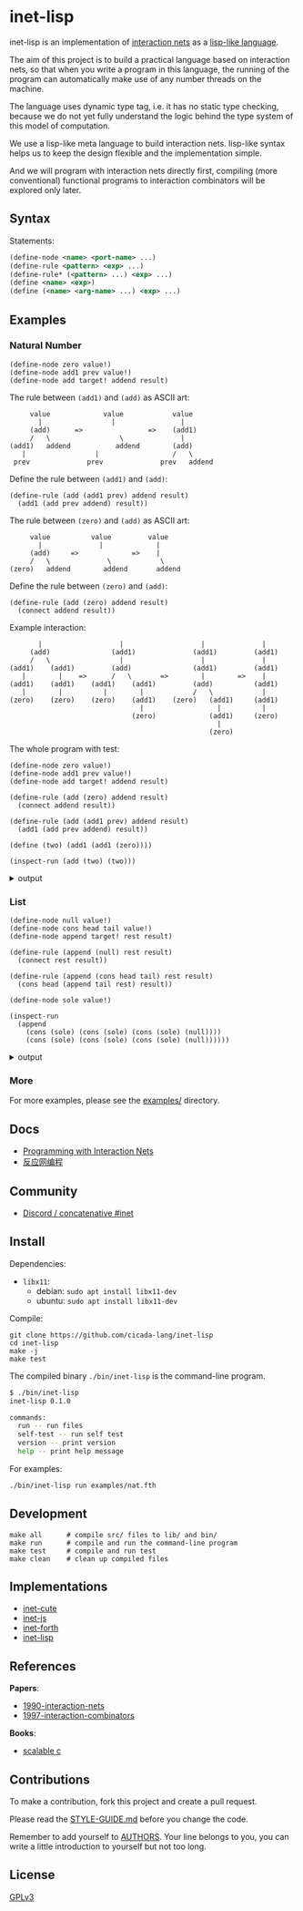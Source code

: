 # inet-lisp

inet-lisp is an implementation of [interaction nets](https://en.wikipedia.org/wiki/Interaction_nets)
as a [lisp-like language](https://en.wikipedia.org/wiki/lisp_(programming_language)).

The aim of this project is to build
a practical language based on interaction nets,
so that when you write a program in this language,
the running of the program can automatically make use of
any number threads on the machine.

The language uses dynamic type tag,
i.e. it has no static type checking,
because we do not yet fully understand the logic behind
the type system of this model of computation.

We use a lisp-like meta language to build interaction nets.
lisp-like syntax helps us to keep the design flexible
and the implementation simple.

And we will program with interaction nets directly first,
compiling (more conventional) functional programs
to interaction combinators will be explored only later.

## Syntax

Statements:

```xml
(define-node <name> <port-name> ...)
(define-rule <pattern> <exp> ...)
(define-rule* (<pattern> ...) <exp> ...)
(define <name> <exp>)
(define (<name> <arg-name> ...) <exp> ...)
```

## Examples

### Natural Number

```
(define-node zero value!)
(define-node add1 prev value!)
(define-node add target! addend result)
```

The rule between `(add1)` and `(add)` as ASCII art:

```
     value             value            value
       |                 |                |
     (add)      =>                =>    (add1)
     /   \                 \              |
(add1)   addend           addend        (add)
   |                 |                  /   \
 prev              prev              prev   addend
```

Define the rule between `(add1)` and `(add)`:

```
(define-rule (add (add1 prev) addend result)
  (add1 (add prev addend) result))
```

The rule between `(zero)` and `(add)` as ASCII art:

```
     value          value         value
       |              |             |
     (add)     =>             =>    |
     /   \              \            \
(zero)   addend        addend       addend
```

Define the rule between `(zero)` and `(add)`:

```
(define-rule (add (zero) addend result)
  (connect addend result))
```

Example interaction:

```
       |                   |                   |              |
     (add)               (add1)              (add1)         (add1)
     /   \                 |                   |              |
(add1)    (add1)         (add)               (add1)         (add1)
   |        |    =>      /   \       =>        |        =>    |
(add1)    (add1)    (add1)    (add1)         (add)          (add1)
   |        |          |        |            /   \            |
(zero)    (zero)    (zero)    (add1)    (zero)   (add1)     (add1)
                                |                  |          |
                              (zero)             (add1)     (zero)
                                                   |
                                                 (zero)
```

The whole program with test:

```
(define-node zero value!)
(define-node add1 prev value!)
(define-node add target! addend result)

(define-rule (add (zero) addend result)
  (connect addend result))

(define-rule (add (add1 prev) addend result)
  (add1 (add prev addend) result))

(define (two) (add1 (add1 (zero))))

(inspect-run (add (two) (two)))
```

<details>
<summary>output</summary>

```xml
<net>
<root>
(add₇)-result-<>-
</root>
<body>
(add1₃)-value!-<>-!target-(add₇)
(add1₆)-value!-<>-addend-(add₇)
(add1₅)-value!-<>-prev-(add1₆)
(zero₄)-value!-<>-prev-(add1₅)
(add1₂)-value!-<>-prev-(add1₃)
(zero₁)-value!-<>-prev-(add1₂)
</body>
</net>

<net>
<root>
(add1₉)-value!-<>-
</root>
<body>
(add1₁₁)-value!-<>-prev-(add1₉)
(add1₆)-value!-<>-prev-(add1₁₁)
(add1₅)-value!-<>-prev-(add1₆)
(zero₄)-value!-<>-prev-(add1₅)
</body>
</net>
```

</details>

### List

```
(define-node null value!)
(define-node cons head tail value!)
(define-node append target! rest result)

(define-rule (append (null) rest result)
  (connect rest result))

(define-rule (append (cons head tail) rest result)
  (cons head (append tail rest) result))

(define-node sole value!)

(inspect-run
  (append
    (cons (sole) (cons (sole) (cons (sole) (null))))
    (cons (sole) (cons (sole) (cons (sole) (null))))))
```

<details>
<summary>output</summary>

```xml
<net>
<root>
(append₁₅)-result-<>-
</root>
<body>
(cons₇)-value!-<>-!target-(append₁₅)
(cons₁₄)-value!-<>-rest-(append₁₅)
(sole₈)-value!-<>-head-(cons₁₄)
(cons₁₃)-value!-<>-tail-(cons₁₄)
(sole₉)-value!-<>-head-(cons₁₃)
(cons₁₂)-value!-<>-tail-(cons₁₃)
(sole₁₀)-value!-<>-head-(cons₁₂)
(null₁₁)-value!-<>-tail-(cons₁₂)
(sole₁)-value!-<>-head-(cons₇)
(cons₆)-value!-<>-tail-(cons₇)
(sole₂)-value!-<>-head-(cons₆)
(cons₅)-value!-<>-tail-(cons₆)
(sole₃)-value!-<>-head-(cons₅)
(null₄)-value!-<>-tail-(cons₅)
</body>
</net>

<net>
<root>
(cons₁₇)-value!-<>-
</root>
<body>
(sole₁)-value!-<>-head-(cons₁₇)
(cons₁₉)-value!-<>-tail-(cons₁₇)
(sole₂)-value!-<>-head-(cons₁₉)
(cons₂₁)-value!-<>-tail-(cons₁₉)
(sole₃)-value!-<>-head-(cons₂₁)
(cons₁₄)-value!-<>-tail-(cons₂₁)
(sole₈)-value!-<>-head-(cons₁₄)
(cons₁₃)-value!-<>-tail-(cons₁₄)
(sole₉)-value!-<>-head-(cons₁₃)
(cons₁₂)-value!-<>-tail-(cons₁₃)
(sole₁₀)-value!-<>-head-(cons₁₂)
(null₁₁)-value!-<>-tail-(cons₁₂)
</body>
</net>
```

</details>

### More

For more examples, please see the [examples/](examples/) directory.

## Docs

- [Programming with Interaction Nets](docs/articles/programming-with-interaction-nets.md)
- [反应网编程](docs/articles/反应网编程.md)

## Community

- [Discord / concatenative #inet](https://discord.gg/EcUfwRkbdx)

## Install

Dependencies:

- `libx11`:
  - debian: `sudo apt install libx11-dev`
  - ubuntu: `sudo apt install libx11-dev`

Compile:

```
git clone https://github.com/cicada-lang/inet-lisp
cd inet-lisp
make -j
make test
```

The compiled binary `./bin/inet-lisp` is the command-line program.

```sh
$ ./bin/inet-lisp
inet-lisp 0.1.0

commands:
  run -- run files
  self-test -- run self test
  version -- print version
  help -- print help message
```

For examples:

```sh
./bin/inet-lisp run examples/nat.fth
```

## Development

```shell
make all      # compile src/ files to lib/ and bin/
make run      # compile and run the command-line program
make test     # compile and run test
make clean    # clean up compiled files
```

## Implementations

- [inet-cute](https://github.com/cicada-lang/inet-cute)
- [inet-js](https://github.com/cicada-lang/inet-js)
- [inet-forth](https://github.com/cicada-lang/inet-forth)
- [inet-lisp](https://github.com/cicada-lang/inet-lisp)

## References

**Papers**:

- [1990-interaction-nets](./docs/references/1990-interaction-nets.pdf)
- [1997-interaction-combinators](./docs/references/1997-interaction-combinators.pdf)

**Books**:

- [scalable c](https://github.com/booksbyus/scalable-c)

## Contributions

To make a contribution, fork this project and create a pull request.

Please read the [STYLE-GUIDE.md](STYLE-GUIDE.md) before you change the code.

Remember to add yourself to [AUTHORS](AUTHORS).
Your line belongs to you, you can write a little
introduction to yourself but not too long.

## License

[GPLv3](LICENSE)
